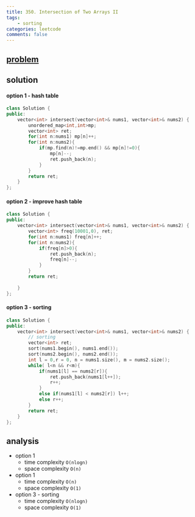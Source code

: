 ```yaml
---
title: 350. Intersection of Two Arrays II
tags:  
    - sorting
categories: leetcode
comments: false
---
```


## [problem](https://leetcode.com/problems/intersection-of-two-arrays-ii/)

## solution

#### option 1 - hash table
```c++
class Solution {
public:
    vector<int> intersect(vector<int>& nums1, vector<int>& nums2) {
        unordered_map<int,int>mp;
        vector<int> ret;
        for(int n:nums1) mp[n]++;
        for(int n:nums2){
            if(mp.find(n)!=mp.end() && mp[n]!=0){
                mp[n]--;
                ret.push_back(n);
            }
        }
        return ret;
    }
};
```

#### option 2 - improve hash table
```c++
class Solution {
public:
    vector<int> intersect(vector<int>& nums1, vector<int>& nums2) {
        vector<int> freq(10001,0), ret;
        for(int n:nums1) freq[n]++;
        for(int n:nums2){
            if(freq[n]>0){
                ret.push_back(n);
                freq[n]--;
            }
        }
        return ret;
        
    }
};
```
#### option 3 - sorting

```c++
class Solution {
public:
    vector<int> intersect(vector<int>& nums1, vector<int>& nums2) {
        // sorting
        vector<int> ret;
        sort(nums1.begin(), nums1.end());
        sort(nums2.begin(), nums2.end());
        int l = 0,r = 0, n = nums1.size(), m = nums2.size();
        while( l<n && r<m){
            if(nums1[l] == nums2[r]){
                ret.push_back(nums1[l++]);
                r++;
            }
            else if(nums1[l] < nums2[r]) l++;
            else r++;
        }
        return ret;
    }
};
```

## analysis
- option 1
    - time complexity `O(nlogn)`
    - space complexity `O(n)`
- option 1
    - time complexity `O(n)`
    - space complexity `O(1)`
- option 3 - sorting
    - time complexity `O(nlogn)`
    - space complexity `O(1)`

